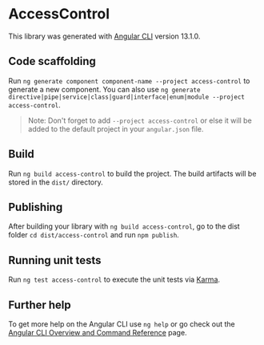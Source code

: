 # AccessControl

This library was generated with [Angular CLI](https://github.com/angular/angular-cli) version 13.1.0.

## Code scaffolding

Run `ng generate component component-name --project access-control` to generate a new component. You can also use `ng generate directive|pipe|service|class|guard|interface|enum|module --project access-control`.
> Note: Don't forget to add `--project access-control` or else it will be added to the default project in your `angular.json` file. 

## Build

Run `ng build access-control` to build the project. The build artifacts will be stored in the `dist/` directory.

## Publishing

After building your library with `ng build access-control`, go to the dist folder `cd dist/access-control` and run `npm publish`.

## Running unit tests

Run `ng test access-control` to execute the unit tests via [Karma](https://karma-runner.github.io).

## Further help

To get more help on the Angular CLI use `ng help` or go check out the [Angular CLI Overview and Command Reference](https://angular.io/cli) page.
